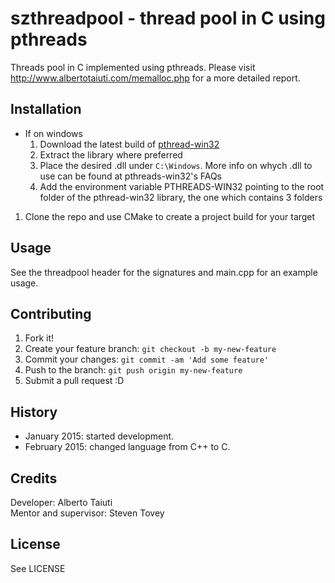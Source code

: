 # szthreadpool - thread pool in C using pthreads
Threads pool in C implemented using pthreads. 
Please visit http://www.albertotaiuti.com/memalloc.php for a more detailed report.

## Installation
* If on windows
  1. Download the latest build of
[pthread-win32](https://www.sourceware.org/pthreads-win32)
  2. Extract the library where preferred
  3. Place the desired .dll under `C:\Windows`. More info on whych .dll to use
  can be found at pthreads-win32's FAQs
  4. Add the environment variable PTHREADS-WIN32 pointing to the root folder of
  the pthread-win32 library, the one which contains 3 folders
1. Clone the repo and use CMake to create a project build for your target

## Usage
See the threadpool header for the signatures and main.cpp for an example usage.

## Contributing
1. Fork it!
2. Create your feature branch: `git checkout -b my-new-feature`
3. Commit your changes: `git commit -am 'Add some feature'`
4. Push to the branch: `git push origin my-new-feature`
5. Submit a pull request :D

## History
* January 2015: started development.
* February 2015: changed language from C++ to C.

## Credits
Developer: Alberto Taiuti  
Mentor and supervisor: Steven Tovey

## License
See LICENSE

